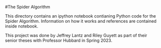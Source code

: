#The Spider Algorithm

This directory contains an ipython notebook contianing Python code for the Spider Algorithm. Information on how it works and references are contained inside notebook.

This project was done by Jeffrey Lantz and Riley Guyett as part of their senior theses with Professor Hubbard in Spring 2023.
